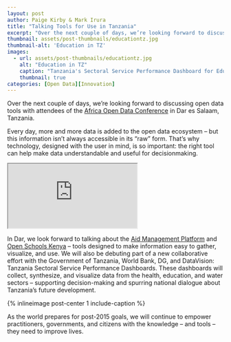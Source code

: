 ```yaml
---
layout: post
author: Paige Kirby & Mark Irura
title: "Talking Tools for Use in Tanzania"
excerpt: "Over the next couple of days, we’re looking forward to discussing open data tools with attendees of the Africa Open Data Conference in Dar..."
thumbnail: assets/post-thumbnails/educationtz.jpg
thumbnail-alt: 'Education in TZ'
images:
  - url: assets/post-thumbnails/educationtz.jpg
    alt: "Education in TZ"
    caption: "Tanzania's Sectoral Service Performance Dashboard for Education, featuring maps, charts, and a user feedback mechanism."
    thumbnail: true
categories: [Open Data][Innovation]
---
```


Over the next couple of days, we’re looking forward to discussing open data tools with attendees of the [Africa Open Data Conference](http://www.africaopendata.net/) in Dar es Salaam, Tanzania. 

Every day, more and more data is added to the open data ecosystem – but this information isn’t always accessible in its “raw” form. That’s why technology, designed with the user in mind, is so important: the right tool can help make data understandable and useful for decisionmaking. 

<div class="media-resizable-wrapper">
  <iframe class="media-resizable-element" src="https://goanimate.com/videos/0bVkrxx2toJA?"></iframe>
</div>

In Dar, we look forward to talking about the [Aid Management Platform](/expertise/information-management/) and [Open Schools Kenya](www.openschoolskenya.org) – tools designed to make information easy to gather, visualize, and use. We will also be debuting part of a new collaborative effort with the Government of Tanzania, World Bank, DG, and DataVision: Tanzania Sectoral Service Performance Dashboards. These dashboards will collect, synthesize, and visualize data from the health, education, and water sectors – supporting decision-making and spurring national dialogue about Tanzania’s future development. 

{% inlineimage post-center 1 include-caption %}

As the world prepares for post-2015 goals, we will continue to empower practitioners, governments, and citizens with the knowledge – and tools – they need to improve lives. 
